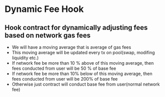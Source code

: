 # Dynamic Fee Hook 
## Hook contract for dynamically adjusting fees based on network gas fees
- We will have a moving average that is average of gas fees 
- This moving average will be updated every tx on pool(swap, modifing liquidity etc.)
- If network fee be more than 10 % above of this moving average, then fees conducted from user will be 50 % of base fee
- If network fee be more than 10% below of this moving average, then fees conducted from user will be 200% of base fee
- Otherwise just contract will conduct base fee from user(normal network fee)
 